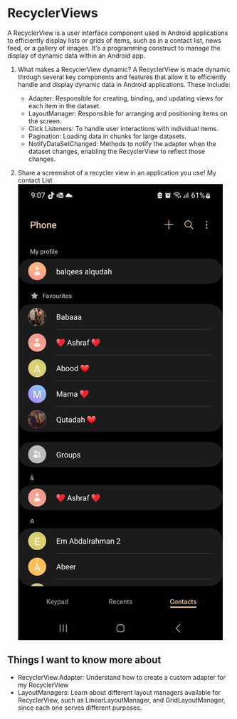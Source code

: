 # RecyclerViews

A RecyclerView is a user interface component used in Android applications to efficiently display lists or grids of
items, such as in a contact list, news feed, or a gallery of images. It's a programming construct to manage the display
of dynamic data within an Android app.

1. What makes a RecyclerView dynamic?
   A RecyclerView is made dynamic through several key components and features that allow it to efficiently handle
   and display dynamic data in Android applications. These include:
    - Adapter: Responsible for creating, binding, and updating views for each item in the dataset.
    - LayoutManager: Responsible for arranging and positioning items on the screen.
    - Click Listeners: To handle user interactions with individual items.
    - Pagination: Loading data in chunks for large datasets.
    - NotifyDataSetChanged: Methods to notify the adapter when the dataset changes, enabling the RecyclerView to
      reflect those changes.

2. Share a screenshot of a recycler view in an application you use!
   My contact List
   ![Contact List](assests/conatctList.jpeg)

## Things I want to know more about
   - RecyclerView.Adapter: Understand how to create a custom adapter for my RecyclerView
   - LayoutManagers: Learn about different layout managers available for RecyclerView, such as LinearLayoutManager,
     and GridLayoutManager, since each one serves different purposes. 